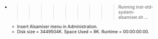 * >>>>>>>>> Running inst-std-system-alsamixer.sh ...
  * Insert Alsamixer menu in Administration.
  * Disk size = 3449504K. Space Used = 8K. Runtime = 00:00:00:00.

